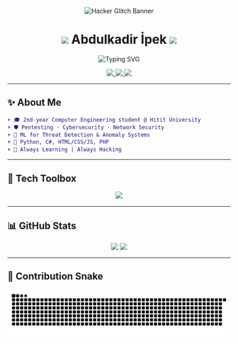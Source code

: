 <!-- 🚀 Hacker Banner -->
<p align="center">
  <img src="https://raw.githubusercontent.com/abdulkadir-ipek/branding/main/hacker-glitch-banner.gif"
       width="900" alt="Hacker Glitch Banner"/>
</p>

<h1 align="center">
  <img src="https://media.giphy.com/media/hvRJCLFzcasrR4ia7z/giphy.gif" width="28">  
  Abdulkadir İpek  
  <img src="https://media.giphy.com/media/ZBQhoZC0nqknSviPqT/giphy.gif" width="28">
</h1>

<p align="center">
  <img src="https://readme-typing-svg.demolab.com/?font=Fira+Code&size=24&pause=1000&color=00FFC0&center=true&vCenter=true&width=800&height=45&lines=Cybersecurity+%F0%9F%94%91+%E2%80%A2+Pentester+%E2%9A%A1%EF%B8%8F+%E2%80%A2+Machine+Learning+%F0%9F%A4%96+%E2%80%A2+Network+Ninja+%F0%9F%9A%80"
       alt="Typing SVG" />
</p>

<!-- 🛡️ Contact & Stats Badges -->
<div align="center">
  <a href="mailto:abdulkadiripekk@gmail.com">
    <img src="https://img.shields.io/badge/Email-FF0000?style=for-the-badge&logo=gmail&logoColor=white" />
  </a>
  <a href="https://www.linkedin.com/in/abdulkadir-ipek">
    <img src="https://img.shields.io/badge/LinkedIn-0A66C2?style=for-the-badge&logo=linkedin&logoColor=white" />
  </a>
  <img src="https://komarev.com/ghpvc/?username=abdulkadiripek&style=for-the-badge&label=Profile+Views&color=brightgreen" />
</div>

---

## ✨ About Me

```diff
+ 🎓 2nd-year Computer Engineering student @ Hitit University
+ 🛡️ Pentesting · Cybersecurity · Network Security
+ 🤖 ML for Threat Detection & Anomaly Systems
+ 🐍 Python, C#, HTML/CSS/JS, PHP
+ 🚀 Always Learning | Always Hacking
```

---

## 🧰 Tech Toolbox

<p align="center">
  <img src="https://skillicons.dev/icons?i=python,linux,bash,csharp,docker,nmap,wireshark,html,css,js,php,git,github&perline=9" />
</p>

---

## 📊 GitHub Stats

<p align="center">
  <img src="https://denvercoder1-github-readme-stats.vercel.app/api/?username=abdulkadir-ipek&theme=tokyonight&show_icons=true&hide_border=true&border_radius=10"  width="47%"/>
  <img src="https://streak-stats.demolab.com?user=abdulkadir-ipek&theme=tokyonight&hide_border=true&border_radius=10"  width="47%"/>
</p>

---

## 🐍 Contribution Snake

<p align="center">
  <img src="https://github.com/abdulkadir-ipek/abdulkadir-ipek/blob/output/github-snake.svg" />
</p>
